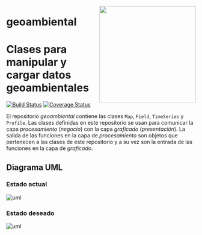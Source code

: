 <a href="https://www.islas.org.mx/"><img src="https://www.islas.org.mx/img/logo.svg" align="right" width="256" /></a>
# geoambiental

Clases para manipular y cargar datos geoambientales
====

[![Build Status](https://travis-ci.org/IslasGECI/geoambiental.svg?branch=develop)](https://travis-ci.org/IslasGECI/geoambiental) [![Coverage Status](https://codecov.io/gh/islasgeci/geoambiental/branch/develop/graph/badge.svg)]((https://codecov.io/gh/islasgeci/geoambiental))

El repositorio *geoambiental* contiene las clases `Map`, `Field`, `TimeSeries` y `Profile`. Las clases definidas en este repositorio se usan para comunicar la capa _procesamiento_ (_negocio_) con la capa _graficado_ (_presentación_). La salida de las funciones en la capa de _procesamiento_ son objetos que pertenecen a las clases de este repositorio y a su vez son la entrada de las funciones en la capa de _graficado_.

## Diagrama UML

### Estado actual
![uml](/referencias/uml-geoambiental-actual.svg)

### Estado deseado
![uml](/referencias/uml-geoambiental-deseado.svg)
